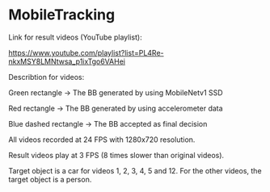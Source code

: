 # MobileTracking

Link for result videos (YouTube playlist):

https://www.youtube.com/playlist?list=PL4Re-nkxMSY8LMNtwsa_p1ixTgo6VAHei


Describtion for videos:

Green rectangle -> The BB generated by using MobileNetv1 SSD

Red rectangle -> The BB generated by using accelerometer data

Blue dashed rectangle -> The BB accepted as final decision


All videos recorded at 24 FPS with 1280x720 resolution.

Result videos play at 3 FPS (8 times slower than original videos).

Target object is a car for videos 1, 2, 3, 4, 5 and 12. For the other videos, the target object is a person.
